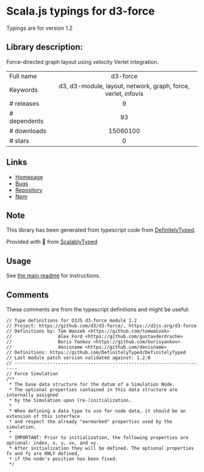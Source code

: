 
# Scala.js typings for d3-force

Typings are for version 1.2

 ## Library description:
Force-directed graph layout using velocity Verlet integration.

|                    |                 |
| ------------------ | :-------------: |
| Full name          | d3-force |
| Keywords           | d3, d3-module, layout, network, graph, force, verlet, infovis |
| # releases         | 9 |
| # dependents       | 93 |
| # downloads        | 15060100 |
| # stars            | 0 |

## Links
- [Homepage](https://d3js.org/d3-force/)
- [Bugs](https://github.com/d3/d3-force/issues)
- [Repository](https://github.com/d3/d3-force)
- [Npm](https://www.npmjs.com/package/d3-force)
    


## Note
This library has been generated from typescript code from [DefinitelyTyped](https://definitelytyped.org).

Provided with :purple_heart: from [ScalablyTyped](https://github.com/oyvindberg/ScalablyTyped)

## Usage
See [the main readme](../../readme.md) for instructions.

## Comments

These comments are from the typescript definitions and might be useful:
```
// Type definitions for D3JS d3-force module 1.2
// Project: https://github.com/d3/d3-force/, https://d3js.org/d3-force
// Definitions by: Tom Wanzek <https://github.com/tomwanzek>
//                 Alex Ford <https://github.com/gustavderdrache>
//                 Boris Yankov <https://github.com/borisyankov>
//                 denisname <https://github.com/denisname>
// Definitions: https://github.com/DefinitelyTyped/DefinitelyTyped
// Last module patch version validated against: 1.2.0
// -----------------------------------------------------------------------
// Force Simulation
/**
 * The base data structure for the datum of a Simulation Node.
 * The optional properties contained in this data structure are internally assigned
 * by the Simulation upon (re-)initialization.
 *
 * When defining a data type to use for node data, it should be an extension of this interface
 * and respect the already "earmarked" properties used by the simulation.
 *
 * IMPORTANT: Prior to initialization, the following properties are optional: index, x, y, vx, and vy.
 * After initialization they will be defined. The optional properties fx and fy are ONLY defined,
 * if the node's position has been fixed.
 */

```

